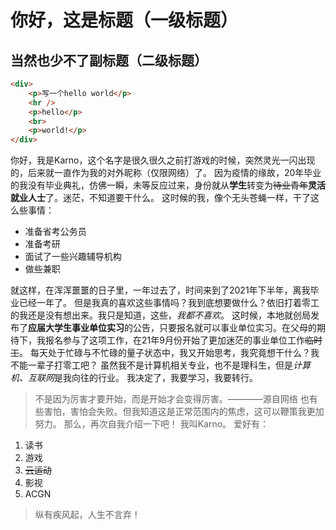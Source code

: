 # 你好，这是标题（一级标题）
## 当然也少不了副标题（二级标题）

```html
<div>
    <p>写一个hello world</p>
    <hr />
    <p>hello</p>
    <br>
    <p>world!</p>
</div>
```

你好，我是Karno，这个名字是很久很久之前打游戏的时候，突然灵光一闪出现的，后来就一直作为我的对外昵称（仅限网络）了。
因为疫情的缘故，20年毕业的我没有毕业典礼，仿佛一瞬，未等反应过来，身份就从**学生**转变为~~待业青年~~**灵活就业人士**了。迷茫，不知道要干什么。
这时候的我，像个无头苍蝇一样，干了这么些事情：
* 准备省考公务员
* 准备考研
* 面试了一些兴趣辅导机构
* 做些兼职
  
 就这样，在浑浑噩噩的日子里，一年过去了，时间来到了2021年下半年，离我毕业已经一年了。
 但是我真的喜欢这些事情吗？我到底想要做什么？依旧打着零工的我还是没有想出来。我只是知道，这些，*我都不喜欢*。
 这时候，本地就创局发布了**应届大学生事业单位实习**的公告，只要报名就可以事业单位实习。在父母的期待下，我报名参与了这项工作，在21年9月份开始了更加迷茫的事业单位工作~~临时工~~。
 每天处于忙碌与不忙碌的量子状态中，我又开始思考，我究竟想干什么？我不能一辈子打零工吧？ 
 虽然我不是计算机相关专业，也不是理科生，但是*计算机、互联网*是我向往的行业。
 我决定了，我要学习，我要转行。
 >不是因为厉害才要开始，而是开始才会变得厉害。————源自网络
 也有些害怕，害怕会失败。但我知道这是正常范围内的焦虑，这可以鞭策我更加努力。
 那么，再次自我介绍一下吧！
 我叫Karno。
 爱好有：
 1. 读书
 2. 游戏
 3. ~~云运动~~
 4. 影视
 5. ACGN

>纵有疾风起，人生不言弃！


